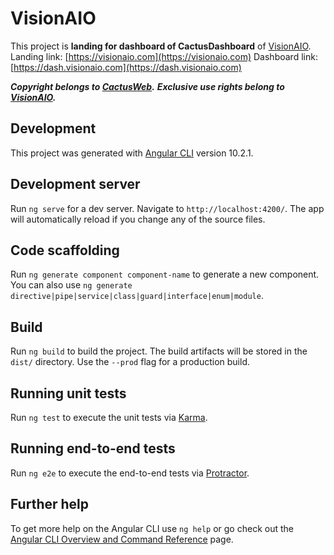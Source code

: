 # VisionAIO

This project is **landing for dashboard of CactusDashboard** of [VisionAIO](https://vk.com/visionio). 
Landing link: [https://visionaio.com](https://visionaio.com)
Dashboard link: [https://dash.visionaio.com](https://dash.visionaio.com)

***Copyright belongs to [CactusWeb](https://manager.cactusweb.io).***
***Exclusive use rights belong to [VisionAIO](https://visionaio.com).***

## Development

This project was generated with [Angular CLI](https://github.com/angular/angular-cli) version 10.2.1. 

## Development server

Run `ng serve` for a dev server. Navigate to `http://localhost:4200/`. The app will automatically reload if you change any of the source files.

## Code scaffolding

Run `ng generate component component-name` to generate a new component. You can also use `ng generate directive|pipe|service|class|guard|interface|enum|module`.

## Build

Run `ng build` to build the project. The build artifacts will be stored in the `dist/` directory. Use the `--prod` flag for a production build.

## Running unit tests

Run `ng test` to execute the unit tests via [Karma](https://karma-runner.github.io).

## Running end-to-end tests

Run `ng e2e` to execute the end-to-end tests via [Protractor](http://www.protractortest.org/).

## Further help

To get more help on the Angular CLI use `ng help` or go check out the [Angular CLI Overview and Command Reference](https://angular.io/cli) page.
